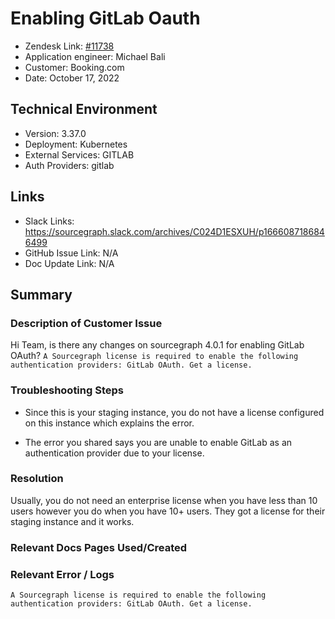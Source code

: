 
# Enabling GitLab Oauth <!-- Ticket Title  Hint: include keywords to make it searchable -->

- Zendesk Link: [#11738](https://sourcegraph.zendesk.com/agent/tickets/11738)
- Application engineer: Michael Bali
- Customer: Booking.com <!-- Redact if this contains personally identifying information -->
- Date: October 17, 2022

<!-- Data populated from integration, speak to Ben Gordon or Michael Bali if not working -->
<!-- During Internal team trial, fill missing data manually (we are waiting for all data to sync) -->

## Technical Environment
- Version: 3.37.0​
- Deployment: Kubernetes
- External Services: GITLAB
- Auth Providers: gitlab


## Links
<!-- Data for application engineer manual entry -->
- Slack Links: https://sourcegraph.slack.com/archives/C024D1ESXUH/p1666087186846499
- GitHub Issue Link: N/A
- Doc Update Link: N/A

## Summary
### Description of Customer Issue
Hi Team, is there any changes on sourcegraph 4.0.1 for enabling GitLab OAuth?
```A Sourcegraph license is required to enable the following authentication providers: GitLab OAuth. Get a license.```

### Troubleshooting Steps
- Since this is your staging instance, you do not have a license configured on this instance which explains the error.

- The error you shared says you are unable to enable GitLab as an authentication provider due to your license.

### Resolution
Usually, you do not need an enterprise license when you have less than 10 users however you do when you have 10+ users. They got a license for their staging instance and it works.

### Relevant Docs Pages Used/Created

### Relevant Error / Logs
<!-- Please redact keys, tokens, and personal identifying information -->
```A Sourcegraph license is required to enable the following authentication providers: GitLab OAuth. Get a license.```

<!-- Once complete, upload a copy to https://github.com/sourcegraph/support-tools-internal/tree/main/resolved-tickets as a .md file -->
<!-- Name the file 11738.md -->
